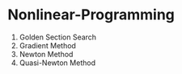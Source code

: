 # Nonlinear-Programming

1) Golden Section Search
2) Gradient Method
3) Newton Method
4) Quasi-Newton Method
